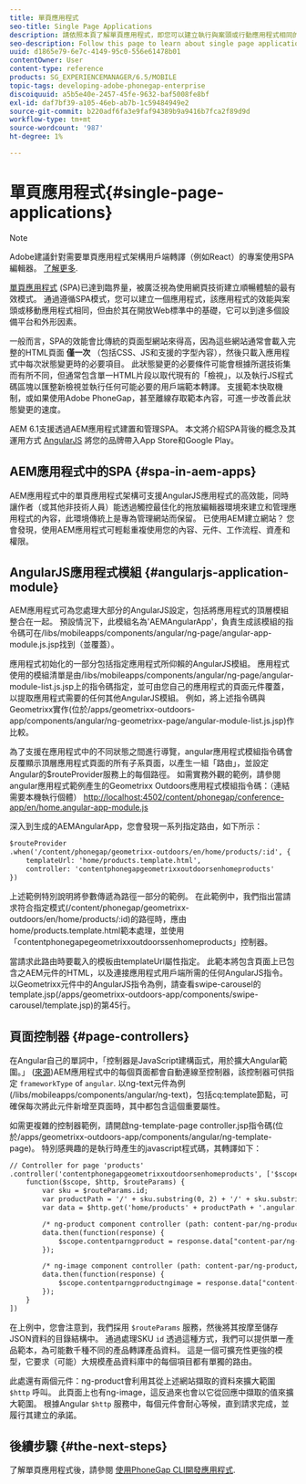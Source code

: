 ```yaml
---
title: 單頁應用程式
seo-title: Single Page Applications
description: 請依照本頁了解單頁應用程式，即您可以建立執行與案頭或行動應用程式相同的應用程式。
seo-description: Follow this page to learn about single page applications, that is, you can create an application that performs identically to a desktop or mobile application.
uuid: d1865e79-6e7c-4149-95c0-556e61478b01
contentOwner: User
content-type: reference
products: SG_EXPERIENCEMANAGER/6.5/MOBILE
topic-tags: developing-adobe-phonegap-enterprise
discoiquuid: a5b5e40e-2457-45fe-9632-baf5008fe8bf
exl-id: daf7bf39-a105-46eb-ab7b-1c59484949e2
source-git-commit: b220adf6fa3e9faf94389b9a9416b7fca2f89d9d
workflow-type: tm+mt
source-wordcount: '987'
ht-degree: 1%

---
```


# 單頁應用程式{#single-page-applications}

>[!NOTE]
>
>Adobe建議針對需要單頁應用程式架構用戶端轉譯（例如React）的專案使用SPA編輯器。 [了解更多](/help/sites-developing/spa-overview.md).

[單頁應用程式](https://en.wikipedia.org/wiki/Single-page_application) (SPA)已達到臨界量，被廣泛視為使用網頁技術建立順暢體驗的最有效模式。 通過遵循SPA模式，您可以建立一個應用程式，該應用程式的效能與案頭或移動應用程式相同，但由於其在開放Web標準中的基礎，它可以到達多個設備平台和外形因素。

一般而言，SPA的效能會比傳統的頁面型網站來得高，因為這些網站通常會載入完整的HTML頁面 **僅一次** （包括CSS、JS和支援的字型內容），然後只載入應用程式中每次狀態變更時的必要項目。 此狀態變更的必要條件可能會根據所選技術集而有所不同，但通常包含單一HTML片段以取代現有的「檢視」，以及執行JS程式碼區塊以匯整新檢視並執行任何可能必要的用戶端範本轉譯。 支援範本快取機制，或如果使用Adobe PhoneGap，甚至離線存取範本內容，可進一步改善此狀態變更的速度。

AEM 6.1支援透過AEM應用程式建置和管理SPA。 本文將介紹SPA背後的概念及其運用方式 [AngularJS](https://angularjs.org/) 將您的品牌帶入App Store和Google Play。

## AEM應用程式中的SPA {#spa-in-aem-apps}

AEM應用程式中的單頁應用程式架構可支援AngularJS應用程式的高效能，同時讓作者（或其他非技術人員）能透過觸控最佳化的拖放編輯器環境來建立和管理應用程式的內容，此環境傳統上是專為管理網站而保留。 已使用AEM建立網站？ 您會發現，使用AEM應用程式可輕鬆重複使用您的內容、元件、工作流程、資產和權限。

## AngularJS應用程式模組 {#angularjs-application-module}

AEM應用程式可為您處理大部分的AngularJS設定，包括將應用程式的頂層模組整合在一起。 預設情況下，此模組名為&#39;AEMAngularApp&#39;，負責生成該模組的指令碼可在/libs/mobileapps/components/angular/ng-page/angular-app-module.js.jsp找到（並覆蓋）。

應用程式初始化的一部分包括指定應用程式所仰賴的AngularJS模組。 應用程式使用的模組清單是由/libs/mobileapps/components/angular/ng-page/angular-module-list.js.jsp上的指令碼指定，並可由您自己的應用程式的頁面元件覆蓋，以提取應用程式需要的任何其他AngularJS模組。 例如，將上述指令碼與Geometrixx實作(位於/apps/geometrixx-outdoors-app/components/angular/ng-geometrixx-page/angular-module-list.js.jsp)作比較。

為了支援在應用程式中的不同狀態之間進行導覽，angular應用程式模組指令碼會反覆顯示頂層應用程式頁面的所有子系頁面，以產生一組「路由」，並設定Angular的$routeProvider服務上的每個路徑。 如需實務外觀的範例，請參閱angular應用程式範例產生的Geometrixx Outdoors應用程式模組指令碼：（連結需要本機執行個體） [http://localhost:4502/content/phonegap/conference-app/en/home.angular-app-module.js](http://localhost:4502/content/phonegap/conference-app/en/home.angular-app-module.js)

深入到生成的AEMAngularApp，您會發現一系列指定路由，如下所示：

```xml
$routeProvider
.when('/content/phonegap/geometrixx-outdoors/en/home/products/:id', {
    templateUrl: 'home/products.template.html',
    controller: 'contentphonegapgeometrixxoutdoorsenhomeproducts'
})
```

上述範例特別說明將參數傳遞為路徑一部分的範例。 在此範例中，我們指出當請求符合指定模式(/content/phonegap/geometrixx-outdoors/en/home/products/:id)的路徑時，應由home/products.template.html範本處理，並使用「contentphonegapegeometrixxoutdoorssenhomeproducts」控制器。

當請求此路由時要載入的模板由templateUrl屬性指定。 此範本將包含頁面上已包含之AEM元件的HTML，以及連接應用程式用戶端所需的任何AngularJS指令。 以Geometrixx元件中的AngularJS指令為例，請查看swipe-carousel的template.jsp(/apps/geometrixx-outdoors-app/components/swipe-carousel/template.jsp)的第45行。

## 頁面控制器 {#page-controllers}

在Angular自己的單詞中，「控制器是JavaScript建構函式，用於擴大Angular範圍。」 ([來源](https://docs.angularjs.org/guide/controller))AEM應用程式中的每個頁面都會自動連線至控制器，該控制器可供指定 `frameworkType` of `angular`. 以ng-text元件為例(/libs/mobileapps/components/angular/ng-text)，包括cq:template節點，可確保每次將此元件新增至頁面時，其中都包含這個重要屬性。

如需更複雜的控制器範例，請開啟ng-template-page controller.jsp指令碼(位於/apps/geometrixx-outdoors-app/components/angular/ng-template-page)。 特別感興趣的是執行時產生的javascript程式碼，其轉譯如下：

```xml
// Controller for page 'products'
.controller('contentphonegapgeometrixxoutdoorsenhomeproducts', ['$scope', '$http', '$routeParams',
    function($scope, $http, $routeParams) {
        var sku = $routeParams.id;
        var productPath = '/' + sku.substring(0, 2) + '/' + sku.substring(0, 4) + '/' + sku;
        var data = $http.get('home/products' + productPath + '.angular.json' + cacheKiller);

        /* ng-product component controller (path: content-par/ng-product) */
        data.then(function(response) {
            $scope.contentparngproduct = response.data["content-par/ng-product"].items;
        });

        /* ng-image component controller (path: content-par/ng-product/ng-image) */
        data.then(function(response) {
            $scope.contentparngproductngimage = response.data["content-par/ng-product/ng-image"].items;
        });
    }
])
```

在上例中，您會注意到，我們採用 `$routeParams` 服務，然後將其按摩至儲存JSON資料的目錄結構中。 通過處理SKU `id` 透過這種方式，我們可以提供單一產品範本，為可能數千種不同的產品轉譯產品資料。 這是一個可擴充性更強的模型，它要求（可能）大規模產品資料庫中的每個項目都有單獨的路由。

此處還有兩個元件：ng-product會利用其從上述網站擷取的資料來擴大範圍 `$http` 呼叫。 此頁面上也有ng-image，這反過來也會以它從回應中擷取的值來擴大範圍。 根據Angular `$http` 服務中，每個元件會耐心等候，直到請求完成，並履行其建立的承諾。

## 後續步驟 {#the-next-steps}

了解單頁應用程式後，請參閱 [使用PhoneGap CLI開發應用程式](/help/mobile/phonegap-apps-pg-cli.md).

